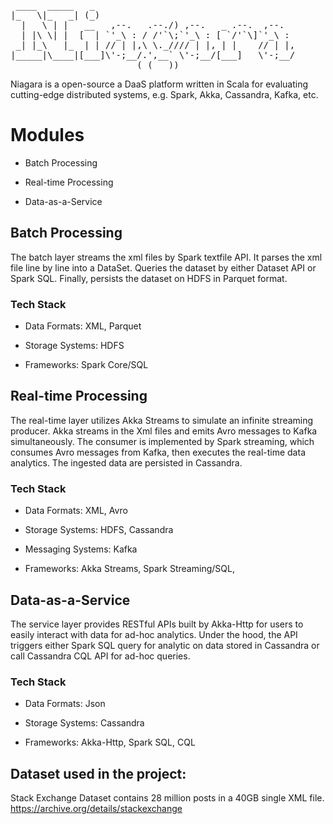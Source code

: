 <pre>
 ____  _____   _
|_   \|_   _| (_)
  |   \ | |   __   ,--.   .--./) ,--.   _ .--.  ,--.
  | |\ \| |  [  | `'_\ : / /'`\;`'_\ : [ `/'`\]`'_\ :
 _| |_\   |_  | | // | |,\ \._//// | |, | |    // | |,
|_____|\____|[___]\'-;__/.',__` \'-;__/[___]   \'-;__/
                        ( ( __))
</pre>

Niagara is a open-source a DaaS platform written in Scala for evaluating cutting-edge
distributed systems, e.g. Spark, Akka, Cassandra, Kafka, etc.

# Modules

* Batch Processing

* Real-time Processing

* Data-as-a-Service

## Batch Processing

The batch layer streams the xml files by Spark textfile API.
It parses the xml file line by line into a DataSet.
Queries the dataset by either Dataset API or Spark SQL.
Finally, persists the dataset on HDFS in Parquet format.

### Tech Stack

* Data Formats: XML, Parquet

* Storage Systems: HDFS

* Frameworks: Spark Core/SQL

## Real-time Processing

The real-time layer utilizes Akka Streams to simulate an infinite streaming producer.
Akka streams in the Xml files and emits Avro messages to Kafka simultaneously.
The consumer is implemented by Spark streaming, which consumes Avro messages from Kafka,
then executes the real-time data analytics.
The ingested data are persisted in Cassandra.

### Tech Stack

* Data Formats: XML, Avro

* Storage Systems: HDFS, Cassandra

* Messaging Systems: Kafka

* Frameworks: Akka Streams, Spark Streaming/SQL,

## Data-as-a-Service

The service layer provides RESTful APIs built by Akka-Http for users to easily interact with data for ad-hoc analytics.
Under the hood, the API triggers either Spark SQL query for analytic on data stored in Cassandra or call Cassandra
CQL API for ad-hoc queries.

### Tech Stack

* Data Formats: Json

* Storage Systems: Cassandra

* Frameworks: Akka-Http, Spark SQL, CQL


## Dataset used in the project:

Stack Exchange Dataset contains 28 million posts in a 40GB single XML file.
https://archive.org/details/stackexchange